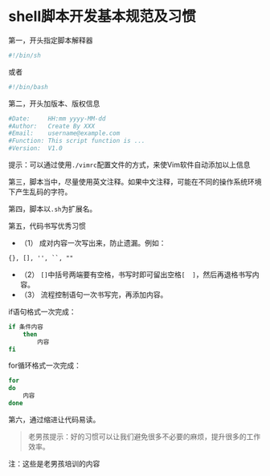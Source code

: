 # shell脚本开发基本规范及习惯

第一，开头指定脚本解释器

```bash
#!/bin/sh
```

或者

```bash
#!/bin/bash
```

第二，开头加版本、版权信息

```bash
#Date:     HH:mm yyyy-MM-dd
#Author:   Create By XXX
#Email:    username@example.com
#Function: This script function is ...
#Version:  V1.0
```

提示：可以通过使用`./vimrc`配置文件的方式，来使Vim软件自动添加以上信息

第三，脚本当中，尽量使用英文注释。如果中文注释，可能在不同的操作系统环境下产生乱码的字符。

第四，脚本以`.sh`为扩展名。

第五，代码书写优秀习惯

- （1） 成对内容一次写出来，防止遗漏。例如：

```txt
{}, [], '', ``, ""
```

- （2） `[]`中括号两端要有空格，书写时即可留出空格`[  ]`，然后再退格书写内容。
- （3） 流程控制语句一次书写完，再添加内容。

if语句格式一次完成：

```bash
if 条件内容
    then
        内容
fi
```

for循环格式一次完成：

```bash
for
do
    内容
done
```

第六，通过缩进让代码易读。

> 老男孩提示：好的习惯可以让我们避免很多不必要的麻烦，提升很多的工作效率。

注：这些是老男孩培训的内容
